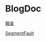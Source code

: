 # BlogDoc
[掘金](https://juejin.im/user/571981368ac247005f1f749a)    

[SegmentFault](https://segmentfault.com/u/chenjunbiao)
